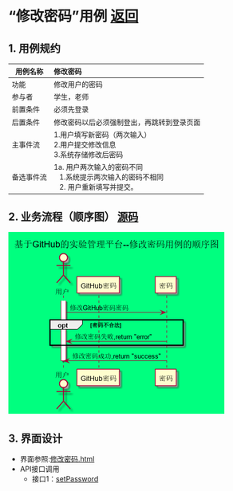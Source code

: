 
# “修改密码”用例 [返回](../README.md)
## 1. 用例规约

|用例名称|修改密码|
|-------|:-------------|
|功能|修改用户的密码|
|参与者|学生，老师|
|前置条件|必须先登录|
|后置条件|修改密码以后必须强制登出，再跳转到登录页面|
|主事件流| 1.用户填写新密码（两次输入） <br/> 2.用户提交修改信息 <br/>3.系统存储修改后密码|
|备选事件流|1a. 用户两次输入的密码不同 <br/>&nbsp;&nbsp; 1.系统提示两次输入的密码不相同  <br/>&nbsp;&nbsp; 2. 用户重新填写并提交。 |

## 2. 业务流程（顺序图） [源码](../src/sequence修改密码.puml)
![sequence1](../img/sequence用户修改密码.png) 

## 3. 界面设计
- 界面参照:[修改密码.html](https://201710414205.github.io/is_analysis_pages/test6/修改用户信息.html)
- API接口调用
    - 接口1：[setPassword](../接口/setPassword.md)


